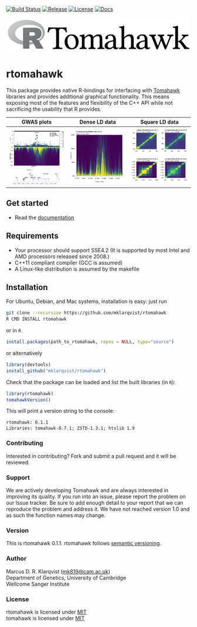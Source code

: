 [![Build Status](https://travis-ci.com/mklarqvist/rtomahawk.svg?branch=master)](https://travis-ci.com/mklarqvist/rtomahawk)
[![Release](https://img.shields.io/badge/Release-beta_0.1.1-blue.svg?logo=R&logoColor=white)](https://github.com/mklarqvist/rtomahawk/releases)
[![License](https://img.shields.io/badge/License-MIT-blue.svg)](https://github.com/mklarqvist/rtomahawk/blob/master/LICENSE)
[![Docs](https://img.shields.io/badge/Docs-Available-brightgreen.svg)](https://mklarqvist.github.io/tomahawk/r-tutorial/)

![screenshot](rtomahawk.png)

# rtomahawk

This package provides native R-bindings for interfacing with
[Tomahawk](https://github.com/mklarqvist/tomahawk/) libraries and provides
additional graphical functionality. This means exposing most of the features and
flexibility of the C++ API while not sacrificing the usability that R provides.

| GWAS plots | Dense LD data | Square LD data |
|---|---|---|
|![screenshot](twk_locuszoom_combine_genes.jpeg)|![screenshot](twk_plotLD_triangular_truncate.jpeg)|![screenshot](twk_plotLD_viridis_quad.jpeg)|

## Get started

* Read the [documentation](https://mklarqvist.github.io/tomahawk/r-tutorial/)

## Requirements

* Your processor should support SSE4.2 (It is supported by most Intel and AMD processors released since 2008.)
* C++11 compliant compiler (GCC is assumed)
* A Linux-like distribution is assumed by the makefile

## Installation

For Ubuntu, Debian, and Mac systems, installation is easy: just run
```bash
git clone --recursive https://github.com/mklarqvist/rtomahawk
R CMD INSTALL rtomahawk
```
or in `R`
```R
install.packages(path_to_rtomahawk, repos = NULL, type="source")
```
or alternatively
```R
library(devtools)
install_github("mklarqvist/rtomahawk")
```

Check that the package can be loaded and list the built libraries (in `R`):
```R
library(rtomahawk)
tomahawkVersion()
```
This will print a version string to the console:
```text
rtomahawk: 0.1.1
Libraries: tomahawk-0.7.1; ZSTD-1.3.1; htslib 1.9
```

### Contributing

Interested in contributing? Fork and submit a pull request and it will be
reviewed.

### Support

We are actively developing Tomahawk and are always interested in improving its
quality. If you run into an issue, please report the problem on our Issue
tracker. Be sure to add enough detail to your report that we can reproduce the
problem and address it. We have not reached version 1.0 and as such the function
names may change.

### Version

This is rtomahawk 0.1.1. rtomahawk follows [semantic
versioning](https://semver.org/).

### Author

Marcus D. R. Klarqvist (<mk819@cam.ac.uk>)  
Department of Genetics, University of Cambridge  
Wellcome Sanger Institute

### License

rtomahawk is licensed under [MIT](LICENSE)  
tomahawk is licensed under
[MIT](https://github.com/mklarqvist/tomahawk/blob/master/LICENSE)